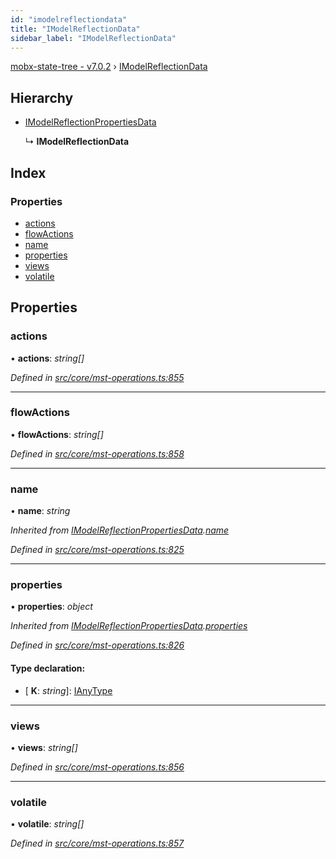 ```yaml
---
id: "imodelreflectiondata"
title: "IModelReflectionData"
sidebar_label: "IModelReflectionData"
---
```


[mobx-state-tree - v7.0.2](../index.md) › [IModelReflectionData](imodelreflectiondata.md)

## Hierarchy

* [IModelReflectionPropertiesData](imodelreflectionpropertiesdata.md)

  ↳ **IModelReflectionData**

## Index

### Properties

* [actions](imodelreflectiondata.md#actions)
* [flowActions](imodelreflectiondata.md#flowactions)
* [name](imodelreflectiondata.md#name)
* [properties](imodelreflectiondata.md#properties)
* [views](imodelreflectiondata.md#views)
* [volatile](imodelreflectiondata.md#volatile)

## Properties

###  actions

• **actions**: *string[]*

*Defined in [src/core/mst-operations.ts:855](https://github.com/mobxjs/mobx-state-tree/blob/0314ea95/src/core/mst-operations.ts#L855)*

___

###  flowActions

• **flowActions**: *string[]*

*Defined in [src/core/mst-operations.ts:858](https://github.com/mobxjs/mobx-state-tree/blob/0314ea95/src/core/mst-operations.ts#L858)*

___

###  name

• **name**: *string*

*Inherited from [IModelReflectionPropertiesData](imodelreflectionpropertiesdata.md).[name](imodelreflectionpropertiesdata.md#name)*

*Defined in [src/core/mst-operations.ts:825](https://github.com/mobxjs/mobx-state-tree/blob/0314ea95/src/core/mst-operations.ts#L825)*

___

###  properties

• **properties**: *object*

*Inherited from [IModelReflectionPropertiesData](imodelreflectionpropertiesdata.md).[properties](imodelreflectionpropertiesdata.md#properties)*

*Defined in [src/core/mst-operations.ts:826](https://github.com/mobxjs/mobx-state-tree/blob/0314ea95/src/core/mst-operations.ts#L826)*

#### Type declaration:

* \[ **K**: *string*\]: [IAnyType](ianytype.md)

___

###  views

• **views**: *string[]*

*Defined in [src/core/mst-operations.ts:856](https://github.com/mobxjs/mobx-state-tree/blob/0314ea95/src/core/mst-operations.ts#L856)*

___

###  volatile

• **volatile**: *string[]*

*Defined in [src/core/mst-operations.ts:857](https://github.com/mobxjs/mobx-state-tree/blob/0314ea95/src/core/mst-operations.ts#L857)*
